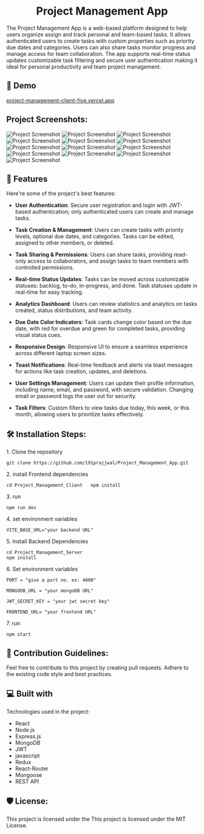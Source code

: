 <h1 align="center" id="title">Project Management App</h1>

<p id="description">The Project Management App is a web-based platform designed to help users organize assign and track personal and team-based tasks. It allows authenticated users to create tasks with custom properties such as priority due dates and categories. Users can also share tasks monitor progress and manage access for team collaboration. The app supports real-time status updates customizable task filtering and secure user authentication making it ideal for personal productivity and team project management.</p>

<h2>🚀 Demo</h2>

[project-management-client-five.vercel.app](https://project-management-client-five.vercel.app/)

  
  

<h2>Project Screenshots:</h2>

![Project Screenshot](./public/register.png)
![Project Screenshot](./public/login.png)
![Project Screenshot](./public/emptyBoard.png)
![Project Screenshot](./public/add.png)
![Project Screenshot](./public/board.png)
![Project Screenshot](./public/edit.png)
![Project Screenshot](./public/assign.png)
![Project Screenshot](./public/dashboard.png)
![Project Screenshot](./public/assignedTask.png)
![Project Screenshot](./public/settings.png)
![Project Screenshot](./public/analytics.png)
![Project Screenshot](./public/share.png)
![Project Screenshot](./public/error.png)





<h2>🧐 Features</h2>

Here're some of the project's best features:

- **User Authentication**: Secure user registration and login with JWT-based authentication; only authenticated users can create and manage tasks.

- **Task Creation & Management**: Users can create tasks with priority levels, optional due dates, and categories. Tasks can be edited, assigned to other members, or deleted.

- **Task Sharing & Permissions**: Users can share tasks, providing read-only access to collaborators, and assign tasks to team members with controlled permissions.

- **Real-time Status Updates**: Tasks can be moved across customizable statuses: backlog, to-do, in-progress, and done. Task statuses update in real-time for easy tracking.

- **Analytics Dashboard**: Users can review statistics and analytics on tasks created, status distributions, and team activity.

- **Due Date Color Indicators**: Task cards change color based on the due date, with red for overdue and green for completed tasks, providing visual status cues.

- **Responsive Design**: Responsive UI to ensure a seamless experience across different laptop screen sizes.

- **Toast Notifications**: Real-time feedback and alerts via toast messages for actions like task creation, updates, and deletions.

- **User Settings Management**: Users can update their profile information, including name, email, and password, with secure validation. Changing email or password logs the user out for security.

- **Task Filters**: Custom filters to view tasks due today, this week, or this month, allowing users to prioritize tasks effectively.

<h2>🛠️ Installation Steps:</h2>

<p>1. Clone the repository</p>

```
git clone https://github.com/191prajjwal/Project_Management_App.git
```

<p>2. install Frontend dependencies</p>

```
cd Project_Management_Client   npm install
```

<p>3. run</p>

```
npm run dev
```

<p>4. set environment variables</p>

```
VITE_BASE_URL="your backend URL"
```

<p>5. Install Backend Dependencies</p>

```
cd Project_Management_Server
npm install

```

<p>6. Set environment variables </p>

```
PORT = "give a port no. ex: 4000"

MONGODB_URL = "your mongoDB URL"

JWT_SECRET_KEY = "your jwt secret key"

FRONTEND_URL= "your frontend URL"

```

<p>7. run</p>

```
npm start
```

<h2>🍰 Contribution Guidelines:</h2>

Feel free to contribute to this project by creating pull requests. Adhere to the existing code style and best practices.

  
  
<h2>💻 Built with</h2>

Technologies used in the project:

*   React
*   Node.js
*   Express.js
*   MongoDB
*   JWT
*   javascript
*   Redux
*   React-Router
*   Mongoose
*   REST API

<h2>🛡️ License:</h2>

This project is licensed under the This project is licensed under the MIT License.